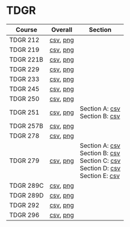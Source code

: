 # TDGR

| Course | Overall | Section |
| ------ | ------- | ------- |
| TDGR 212 | [csv](https://github.com/UCSD-Historical-Enrollment-Data/2025Spring/blob/main/overall/TDGR%20212.csv), [png](https://raw.githubusercontent.com/UCSD-Historical-Enrollment-Data/2025Spring/main/plot_overall/TDGR%20212.png) |  |
| TDGR 219 | [csv](https://github.com/UCSD-Historical-Enrollment-Data/2025Spring/blob/main/overall/TDGR%20219.csv), [png](https://raw.githubusercontent.com/UCSD-Historical-Enrollment-Data/2025Spring/main/plot_overall/TDGR%20219.png) |  |
| TDGR 221B | [csv](https://github.com/UCSD-Historical-Enrollment-Data/2025Spring/blob/main/overall/TDGR%20221B.csv), [png](https://raw.githubusercontent.com/UCSD-Historical-Enrollment-Data/2025Spring/main/plot_overall/TDGR%20221B.png) |  |
| TDGR 229 | [csv](https://github.com/UCSD-Historical-Enrollment-Data/2025Spring/blob/main/overall/TDGR%20229.csv), [png](https://raw.githubusercontent.com/UCSD-Historical-Enrollment-Data/2025Spring/main/plot_overall/TDGR%20229.png) |  |
| TDGR 233 | [csv](https://github.com/UCSD-Historical-Enrollment-Data/2025Spring/blob/main/overall/TDGR%20233.csv), [png](https://raw.githubusercontent.com/UCSD-Historical-Enrollment-Data/2025Spring/main/plot_overall/TDGR%20233.png) |  |
| TDGR 245 | [csv](https://github.com/UCSD-Historical-Enrollment-Data/2025Spring/blob/main/overall/TDGR%20245.csv), [png](https://raw.githubusercontent.com/UCSD-Historical-Enrollment-Data/2025Spring/main/plot_overall/TDGR%20245.png) |  |
| TDGR 250 | [csv](https://github.com/UCSD-Historical-Enrollment-Data/2025Spring/blob/main/overall/TDGR%20250.csv), [png](https://raw.githubusercontent.com/UCSD-Historical-Enrollment-Data/2025Spring/main/plot_overall/TDGR%20250.png) |  |
| TDGR 251 | [csv](https://github.com/UCSD-Historical-Enrollment-Data/2025Spring/blob/main/overall/TDGR%20251.csv), [png](https://raw.githubusercontent.com/UCSD-Historical-Enrollment-Data/2025Spring/main/plot_overall/TDGR%20251.png) | Section A: [csv](https://github.com/UCSD-Historical-Enrollment-Data/2025Spring/blob/main/section/TDGR%20251_A.csv)<br>Section B: [csv](https://github.com/UCSD-Historical-Enrollment-Data/2025Spring/blob/main/section/TDGR%20251_B.csv) |
| TDGR 257B | [csv](https://github.com/UCSD-Historical-Enrollment-Data/2025Spring/blob/main/overall/TDGR%20257B.csv), [png](https://raw.githubusercontent.com/UCSD-Historical-Enrollment-Data/2025Spring/main/plot_overall/TDGR%20257B.png) |  |
| TDGR 278 | [csv](https://github.com/UCSD-Historical-Enrollment-Data/2025Spring/blob/main/overall/TDGR%20278.csv), [png](https://raw.githubusercontent.com/UCSD-Historical-Enrollment-Data/2025Spring/main/plot_overall/TDGR%20278.png) |  |
| TDGR 279 | [csv](https://github.com/UCSD-Historical-Enrollment-Data/2025Spring/blob/main/overall/TDGR%20279.csv), [png](https://raw.githubusercontent.com/UCSD-Historical-Enrollment-Data/2025Spring/main/plot_overall/TDGR%20279.png) | Section A: [csv](https://github.com/UCSD-Historical-Enrollment-Data/2025Spring/blob/main/section/TDGR%20279_A.csv)<br>Section B: [csv](https://github.com/UCSD-Historical-Enrollment-Data/2025Spring/blob/main/section/TDGR%20279_B.csv)<br>Section C: [csv](https://github.com/UCSD-Historical-Enrollment-Data/2025Spring/blob/main/section/TDGR%20279_C.csv)<br>Section D: [csv](https://github.com/UCSD-Historical-Enrollment-Data/2025Spring/blob/main/section/TDGR%20279_D.csv)<br>Section E: [csv](https://github.com/UCSD-Historical-Enrollment-Data/2025Spring/blob/main/section/TDGR%20279_E.csv) |
| TDGR 289C | [csv](https://github.com/UCSD-Historical-Enrollment-Data/2025Spring/blob/main/overall/TDGR%20289C.csv), [png](https://raw.githubusercontent.com/UCSD-Historical-Enrollment-Data/2025Spring/main/plot_overall/TDGR%20289C.png) |  |
| TDGR 289D | [csv](https://github.com/UCSD-Historical-Enrollment-Data/2025Spring/blob/main/overall/TDGR%20289D.csv), [png](https://raw.githubusercontent.com/UCSD-Historical-Enrollment-Data/2025Spring/main/plot_overall/TDGR%20289D.png) |  |
| TDGR 292 | [csv](https://github.com/UCSD-Historical-Enrollment-Data/2025Spring/blob/main/overall/TDGR%20292.csv), [png](https://raw.githubusercontent.com/UCSD-Historical-Enrollment-Data/2025Spring/main/plot_overall/TDGR%20292.png) |  |
| TDGR 296 | [csv](https://github.com/UCSD-Historical-Enrollment-Data/2025Spring/blob/main/overall/TDGR%20296.csv), [png](https://raw.githubusercontent.com/UCSD-Historical-Enrollment-Data/2025Spring/main/plot_overall/TDGR%20296.png) |  |
